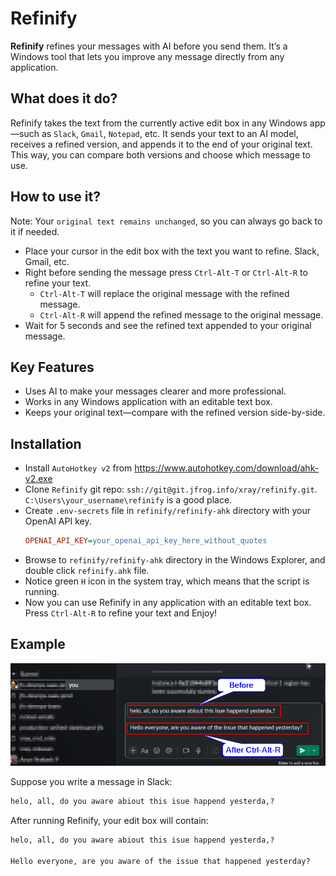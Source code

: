 # Refinify

**Refinify** refines your messages with AI before you send them.
It’s a Windows tool that lets you improve any message directly from any application.

## What does it do?

Refinify takes the text from the currently active edit box in any Windows app—such as `Slack`, `Gmail`, `Notepad`, etc. It sends your text to an AI model, receives a refined version, and appends it to the end of your original text. This way, you can compare both versions and choose which message to use.

## How to use it?

Note: Your `original text remains unchanged`, so you can always go back to it if needed.

- Place your cursor in the edit box with the text you want to refine. Slack, Gmail, etc.
- Right before sending the message press `Ctrl-Alt-T` or `Ctrl-Alt-R` to refine your text.
  - `Ctrl-Alt-T` will replace the original message with the refined message.
  - `Ctrl-Alt-R` will append the refined message to the original message.
- Wait for 5 seconds and see the refined text appended to your original message.

## Key Features

- Uses AI to make your messages clearer and more professional.
- Works in any Windows application with an editable text box.
- Keeps your original text—compare with the refined version side-by-side.

## Installation
- Install `AutoHotkey v2` from https://www.autohotkey.com/download/ahk-v2.exe
- Clone `Refinify` git repo: `ssh://git@git.jfrog.info/xray/refinify.git`. `C:\Users\your_username\refinify` is a good place.
- Create `.env-secrets` file in `refinify/refinify-ahk` directory with your OpenAI API key.
    ```ini
    OPENAI_API_KEY=your_openai_api_key_here_without_quotes
    ```
- Browse to `refinify/refinify-ahk` directory in the Windows Explorer, and double click `refinify.ahk` file.
- Notice green `H` icon in the system tray, which means that the script is running.
- Now you can use Refinify in any application with an editable text box. Press `Ctrl-Alt-R` to refine your text and Enjoy!

## Example
![Before and After](docs/before-after.png)

Suppose you write a message in Slack:

```txt
helo, all, do you aware abiout this isue happend yesterda,?
```

After running Refinify, your edit box will contain:

```txt
helo, all, do you aware abiout this isue happend yesterda,?

Hello everyone, are you aware of the issue that happened yesterday?
```
